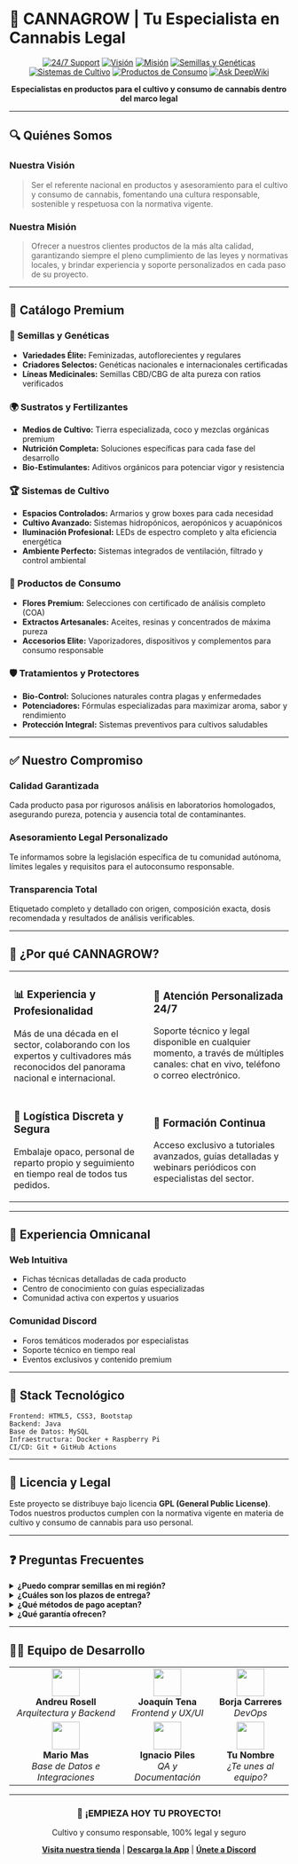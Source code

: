 # 🌿 CANNAGROW | Tu Especialista en Cannabis Legal

<div align="center">

[![24/7 Support](https://img.shields.io/badge/24%2F7%20Support-✔️-34495E)](#soporte)
[![Visión](https://img.shields.io/badge/Visión-Referente%20nacional-brightgreen)](#nuestra-visión)
[![Misión](https://img.shields.io/badge/Misión-Calidad%20y%20legalidad-blue)](#nuestra-misión)
[![Semillas y Genéticas](https://img.shields.io/badge/Semillas%20y%20Genéticas-Premium-green)](#productos)
[![Sistemas de Cultivo](https://img.shields.io/badge/Sistemas-Innovadores-blue)](#sistemas-de-cultivo)
[![Productos de Consumo](https://img.shields.io/badge/Productos-Certificados-orange)](#productos-de-consumo)
[![Ask DeepWiki](https://deepwiki.com/badge.svg)](https://deepwiki.com/BocamoCMFlorida/cannagrowDAM)

</div>

<p align="center">
<strong>Especialistas en productos para el cultivo y consumo de cannabis dentro del marco legal</strong>
</p>

---

## 🔍 Quiénes Somos

### Nuestra Visión
> Ser el referente nacional en productos y asesoramiento para el cultivo y consumo de cannabis, fomentando una cultura responsable, sostenible y respetuosa con la normativa vigente.

### Nuestra Misión
> Ofrecer a nuestros clientes productos de la más alta calidad, garantizando siempre el pleno cumplimiento de las leyes y normativas locales, y brindar experiencia y soporte personalizados en cada paso de su proyecto.

---

## 🛒 Catálogo Premium

### 🌱 Semillas y Genéticas
- **Variedades Élite:** Feminizadas, autoflorecientes y regulares
- **Criadores Selectos:** Genéticas nacionales e internacionales certificadas
- **Líneas Medicinales:** Semillas CBD/CBG de alta pureza con ratios verificados

### 🌍 Sustratos y Fertilizantes
- **Medios de Cultivo:** Tierra especializada, coco y mezclas orgánicas premium
- **Nutrición Completa:** Soluciones específicas para cada fase del desarrollo
- **Bio-Estimulantes:** Aditivos orgánicos para potenciar vigor y resistencia

### 🏆 Sistemas de Cultivo
- **Espacios Controlados:** Armarios y grow boxes para cada necesidad
- **Cultivo Avanzado:** Sistemas hidropónicos, aeropónicos y acuapónicos
- **Iluminación Profesional:** LEDs de espectro completo y alta eficiencia energética
- **Ambiente Perfecto:** Sistemas integrados de ventilación, filtrado y control ambiental

### 💎 Productos de Consumo
- **Flores Premium:** Selecciones con certificado de análisis completo (COA)
- **Extractos Artesanales:** Aceites, resinas y concentrados de máxima pureza
- **Accesorios Elite:** Vaporizadores, dispositivos y complementos para consumo responsable

### 🛡️ Tratamientos y Protectores
- **Bio-Control:** Soluciones naturales contra plagas y enfermedades
- **Potenciadores:** Fórmulas especializadas para maximizar aroma, sabor y rendimiento
- **Protección Integral:** Sistemas preventivos para cultivos saludables

---

## ✅ Nuestro Compromiso

### Calidad Garantizada
Cada producto pasa por rigurosos análisis en laboratorios homologados, asegurando pureza, potencia y ausencia total de contaminantes.

### Asesoramiento Legal Personalizado
Te informamos sobre la legislación específica de tu comunidad autónoma, límites legales y requisitos para el autoconsumo responsable.

### Transparencia Total
Etiquetado completo y detallado con origen, composición exacta, dosis recomendada y resultados de análisis verificables.

---

## 🏅 ¿Por qué CANNAGROW?

<table>
  <tr>
    <td width="50%">
      <h3>📊 Experiencia y Profesionalidad</h3>
      <p>Más de una década en el sector, colaborando con los expertos y cultivadores más reconocidos del panorama nacional e internacional.</p>
    </td>
    <td width="50%">
      <h3>🔔 Atención Personalizada 24/7</h3>
      <p>Soporte técnico y legal disponible en cualquier momento, a través de múltiples canales: chat en vivo, teléfono o correo electrónico.</p>
    </td>
  </tr>
  <tr>
    <td width="50%">
      <h3>🚚 Logística Discreta y Segura</h3>
      <p>Embalaje opaco, personal de reparto propio y seguimiento en tiempo real de todos tus pedidos.</p>
    </td>
    <td width="50%">
      <h3>🧠 Formación Continua</h3>
      <p>Acceso exclusivo a tutoriales avanzados, guías detalladas y webinars periódicos con especialistas del sector.</p>
    </td>
  </tr>
</table>

---

## 📱 Experiencia Omnicanal

### Web Intuitiva
- Fichas técnicas detalladas de cada producto
- Centro de conocimiento con guías especializadas
- Comunidad activa con expertos y usuarios

### Comunidad Discord
- Foros temáticos moderados por especialistas
- Soporte técnico en tiempo real
- Eventos exclusivos y contenido premium

---

## 🚀 Stack Tecnológico

```
Frontend: HTML5, CSS3, Bootstap
Backend: Java 
Base de Datos: MySQL
Infraestructura: Docker + Raspberry Pi 
CI/CD: Git + GitHub Actions
```

---

## 📄 Licencia y Legal

Este proyecto se distribuye bajo licencia **GPL (General Public License)**. Todos nuestros productos cumplen con la normativa vigente en materia de cultivo y consumo de cannabis para uso personal.

---

## ❓ Preguntas Frecuentes

<details>
  <summary><b>¿Puedo comprar semillas en mi región?</b></summary>
  Sí, siempre que la legislación autonómica lo permita. Consulta tu normativa local o contacta con nuestro equipo legal para una evaluación personalizada.
</details>

<details>
  <summary><b>¿Cuáles son los plazos de entrega?</b></summary>
  <ul>
    <li>Península: 24–48 horas</li>
    <li>Baleares: 48–72 horas</li>
    <li>Canarias, Ceuta y Melilla: 3–5 días hábiles</li>
  </ul>
</details>

<details>
  <summary><b>¿Qué métodos de pago aceptan?</b></summary>
  Tarjeta, PayPal, transferencia bancaria y criptomonedas (Bitcoin, Ethereum, y otras altcoins seleccionadas).
</details>

<details>
  <summary><b>¿Qué garantía ofrecen?</b></summary>
  Garantía de satisfacción completa: si tu pedido llega dañado o no conforme, podrás solicitar cambio o devolución íntegra hasta 14 días tras la recepción.
</details>

---

## 👨‍💻 Equipo de Desarrollo

<div align="center">
<table>
  <tr>
    <td align="center"><img src="https://via.placeholder.com/50" width="50px;" alt=""/><br /><b>Andreu Rosell</b><br /><i>Arquitectura y Backend</i></td>
    <td align="center"><img src="https://via.placeholder.com/50" width="50px;" alt=""/><br /><b>Joaquín Tena</b><br /><i>Frontend y UX/UI</i></td>
    <td align="center"><img src="https://via.placeholder.com/50" width="50px;" alt=""/><br /><b>Borja Carreres</b><br /><i>DevOps</i></td>
  </tr>
  <tr>
    <td align="center"><img src="https://via.placeholder.com/50" width="50px;" alt=""/><br /><b>Mario Mas</b><br /><i>Base de Datos e Integraciones</i></td>
    <td align="center"><img src="https://via.placeholder.com/50" width="50px;" alt=""/><br /><b>Ignacio Piles</b><br /><i>QA y Documentación</i></td>
    <td align="center"><img src="https://via.placeholder.com/50" width="50px;" alt=""/><br /><b>Tu Nombre</b><br /><i>¿Te unes al equipo?</i></td>
  </tr>
</table>
</div>

---

<div align="center">
<h3>🌱 ¡EMPIEZA HOY TU PROYECTO!</h3>
<p>Cultivo y consumo responsable, 100% legal y seguro</p>

[**Visita nuestra tienda**](https://cannagrow.es) | [**Descarga la App**](https://app.cannagrow.es) | [**Únete a Discord**](https://discord.gg/cannagrow)
</div>
